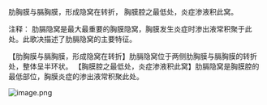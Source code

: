 肋胸膜与膈胸膜，形成隐窝在转折，
胸膜腔之最低处，炎症渗液积此窝。

注释：
肋膈隐窝是最大最重要的胸膜隐窝，胸膜发生炎症时渗出液常积聚于此处。此歌决描述了肋膈隐窝的主要特征。

【肋胸膜与膈胸膜，形成隐窝在转折】肋膈隐窝位于两侧肋胸膜与膈胸膜的转折处，整体呈半环状。
【胸膜腔之最低处，炎症渗液积此窝】肋膈隐窝是胸膜腔的最低部位，胸膜炎症的渗出液常积聚此处。

![image.png](https://picgo18719498306.oss-cn-guangzhou.aliyuncs.com/20250808144922333.png)
